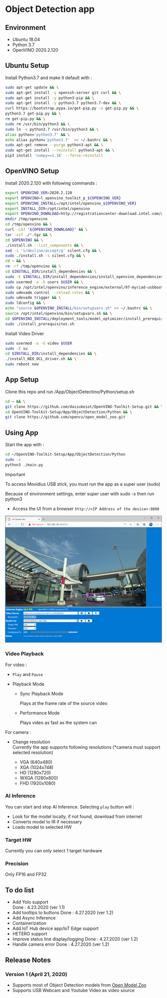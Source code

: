 # Object Detection app

## Environment

- Ubuntu 18.04
- Python 3.7
- OpenVINO 2020.2.120

## Ubuntu Setup

Install Python3.7 and make it default with :

```bash
sudo apt-get update && \
sudo apt-get install -y openssh-server git curl && \
sudo apt-get install -y python3-pip && \
sudo apt-get install -y python3.7 python3.7-dev && \
curl https://bootstrap.pypa.io/get-pip.py -o get-pip.py && \
python3.7 get-pip.py && \
rm get-pip.py && \
sudo rm /usr/bin/python3 && \
sudo ln -s python3.7 /usr/bin/python3 && \
alias python='python3.7' && \
echo alias python='python3.7'  >> ~/.bashrc && \
sudo apt-get remove --purge python3-apt && \
sudo apt-get install --reinstall python3-apt && \
pip3 install 'numpy==1.16' --force-reinstall
```

## OpenVINO Setup

Install 2020.2.120 with following commands : 

```bash
export OPENVINO_VER=2020.2.120
export OPENVINO=l_openvino_toolkit_p_${OPENVINO_VER}
export OPENVINO_INSTALL=/opt/intel/openvino_${OPENVINO_VER}
export INSTALL_DIR=/opt/intel/openvino
export OPENVINO_DOWNLOAD=http://registrationcenter-download.intel.com/akdlm/irc_nas/16612/l_openvino_toolkit_p_2020.2.120.tgz
mkdir /tmp/openvino
cd /tmp/openvino && \
curl -LOJ "${OPENVINO_DOWNLOAD}" && \
tar -xzf ./*.tgz && \
cd $OPENVINO && \
./install.sh --list_components && \
sed -i 's/decline/accept/g' silent.cfg && \
sudo ./install.sh -s silent.cfg && \
cd ~ && \
rm -rf /tmp/openvino && \
cd $INSTALL_DIR/install_dependencies && \
sudo -E $INSTALL_DIR/install_dependencies/install_openvino_dependencies.sh && \
sudo usermod -a -G users $USER && \
sudo cp /opt/intel/openvino/inference_engine/external/97-myriad-usbboot.rules /etc/udev/rules.d/ && \
sudo udevadm control --reload-rules && \
sudo udevadm trigger && \
sudo ldconfig && \
echo "source $OPENVINO_INSTALL/bin/setupvars.sh" >> ~/.bashrc && \
source /opt/intel/openvino/bin/setupvars.sh && \
cd $OPENVINO_INSTALL/deployment_tools/model_optimizer/install_prerequisites && \
sudo ./install_prerequisites.sh
```

Install Video Driver

```bash
sudo usermod -a -G video $USER
sudo -E su
cd $INSTALL_DIR/install_dependencies && \
./install_NEO_OCL_driver.sh && \
sudo reboot now
```

## App Setup

Clone this repo and run /App/ObjectDetectino/Python/setup.sh

```bash
cd ~ && \
git clone https://github.com/daisukeiot/OpenVINO-Toolkit-Setup.git && \
cd OpenVINO-Toolkit-Setup/App/ObjectDetection/Python && \
git clone https://github.com/opencv/open_model_zoo.git
```

## Using App

Start the app with :  

```bash
cd ~/OpenVINO-Toolkit-Setup/App/ObjectDetection/Python
sudo -s
python3 ./main.py
```

> [!IMPORTANT]
> To access Movidius USB stick, you must run the app as a super user (sudo)  
>
> Because of environment settings, enter super user with sudo -s then run python3

- Access the UI from a browser `http://<IP Address of the device>:8080`

![Browser](media/Browser_UI.png)

### Video Playback

For video :

- `Play` and `Pause`
- Playback Mode  

  - Sync Playback Mode  

    Plays at the frame rate of the source video

  - Performance Mode

    Plays video as fast as the system can

For camera :

- Change resolution  
  Currently the app supports following resolutions (*camera must support selected resolution)

  - VGA  (640x480)
  - XGA  (1024x748)
  - HD   (1280x720)
  - WXGA (1280x800)
  - FHD  (1920x1080)

### AI Inference

You can start and stop AI Inference.  Selecting `play` button will :  

- Look for the model locally, if not found, download from internet
- Converts model to IR if necessary
- Loads model to selected HW

### Target HW

Currently you can only select 1 target hardware

### Precision

Only FP16 and FP32

## To do list

- Add Yolo support  
    Done : 4.23.2020 (ver 1.1)
- Add tooltips to buttons
    Done : 4.27.2020 (ver 1.2)
- Add Async Inference
- Containerization
- Add IoT Hub device app/IoT Edge support
- HETERO support
- Improve status line display/logging
    Done : 4.27.2020 (ver 1.2)
- Handle camera error
    Done : 4.27.2020 (ver 1.2)

## Release Notes

### Version 1 (April 21, 2020)

- Supports most of Object Detection models from [Open Model Zoo](https://github.com/opencv/open_model_zoo)  
- Supports USB Webcam and Youtube Video as video source

